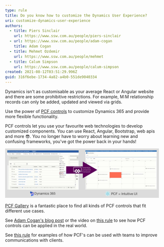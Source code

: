 ```yaml
---
type: rule
title: Do you know how to customize the Dynamics User Experience?
uri: customize-dynamics-user-experience
authors:
  - title: Piers Sinclair
    url: https://www.ssw.com.au/people/piers-sinclair
  - url: https://www.ssw.com.au/people/adam-cogan
    title: Adam Cogan
  - title: Mehmet Ozdemir
    url: https://www.ssw.com.au/people/mehmet
  - title: Calum Simpson
    url: https://www.ssw.com.au/people/calum-simpson
created: 2021-08-12T03:51:29.996Z
guid: 316f6ebe-1734-4a82-a4b0-551de9040334
---
```

Dynamics isn't as customisable as your average React or Angular website and there are some prohibitive restrictions. For example, M:M relationship records can only be added, updated and viewed via grids.

Use the power of [PCF controls](https://docs.microsoft.com/en-us/powerapps/developer/component-framework/overview) to customize Dynamics 365 and provide more flexible functionality. 

<!--endintro-->

PCF controls let you use your favourite web technologies to develop customized components. You can use React, Angular, Bootstrap, web apis and more 😎. You no longer have to worry about learning new and confusing frameworks, you've got the power back in your hands!

![Figure: PCF controls helps you easily generate intuitive interfaces, enhancing your Dynamics 365 apps](ux-v4.jpg)

[PCF Gallery](https://pcf.gallery/) is a fantastic place to find all kinds of PCF controls that fit different use cases.

See [Adam Cogan's blog post](https://adamcogan.com/2021/08/12/the-power-of-multi-select-multiple-options-on-forms/) or the video on [this rule](https://www.ssw.com.au/rules/allow-multiple-options) to see how PCF controls can be applied in the real world.

See [this rule](https://www.ssw.com.au/rules/connect-crm-to-microsoft-teams) for examples of how PCF's can be used with teams to improve communications with clients.